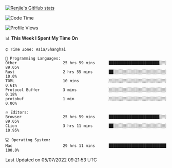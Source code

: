 [![Renjie's GitHub stats](https://github-readme-stats.vercel.app/api?username=liurenjie1024&show_icons=true&theme=chartreuse-dark)](https://github.com/anuraghazra/github-readme-stats)

<!--START_SECTION:waka-->
![Code Time](http://img.shields.io/badge/Code%20Time-42%20hrs%2025%20mins-blue)

![Profile Views](http://img.shields.io/badge/Profile%20Views-37-blue)

📊 **This Week I Spent My Time On** 

```text
⌚︎ Time Zone: Asia/Shanghai

💬 Programming Languages: 
Other                    25 hrs 59 mins      ██████████████████████░░░   89.05% 
Rust                     2 hrs 55 mins       ██░░░░░░░░░░░░░░░░░░░░░░░   10.0% 
TOML                     10 mins             ░░░░░░░░░░░░░░░░░░░░░░░░░   0.61% 
Protocol Buffer          3 mins              ░░░░░░░░░░░░░░░░░░░░░░░░░   0.18% 
protobuf                 1 min               ░░░░░░░░░░░░░░░░░░░░░░░░░   0.06%

🔥 Editors: 
Browser                  25 hrs 59 mins      ██████████████████████░░░   89.05% 
CLion                    3 hrs 11 mins       ██░░░░░░░░░░░░░░░░░░░░░░░   10.95%

💻 Operating System: 
Mac                      29 hrs 11 mins      █████████████████████████   100.0%

```


 Last Updated on 05/07/2022 09:21:53 UTC
<!--END_SECTION:waka-->

